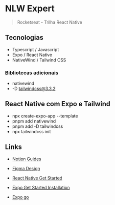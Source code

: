 # NLW Expert

> Rocketseat - Trilha React Native

## Tecnologias

- Typescript / Javascript
- Expo / React Native
- NativeWind / Tailwind CSS

### Bibliotecas adicionais

- nativewind
- -D tailwindcss@3.3.2

## React Native com Expo e Tailwind

- npx create-expo-app --template
- pnpm add nativewind
- pnpm add -D tailwindcss
- npx tailwindcss init

## Links

- [Notion Guides](https://efficient-sloth-d85.notion.site/NLW-14-Expert-9e11ff472de64b08a5f9e277a20c3ecc)

- [Figma Design](https://www.figma.com/community/file/1336456468568916765)

- [React Native Get Started](https://reactnative.dev/docs/environment-setup)

- [Expo Get Started Installation](https://docs.expo.dev/get-started/installation/)

- [Expo go](https://docs.expo.dev/get-started/expo-go/)

